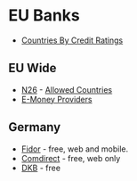 # EU Banks

* [Countries By Credit Ratings](https://thebanks.eu/compare-countries-by-credit-rating)

## EU Wide

* [N26](https://n26.com) - [Allowed Countries](https://support.n26.com/read/000001280?locale=en)
* [E-Money Providers](../emoney.md#europe)

## Germany

* [Fidor](http://fidor.de/) - free, web and mobile.
* [Comdirect](https://www.comdirect.de/) - free, web only
* [DKB](https://www.dkb.de/) - free
